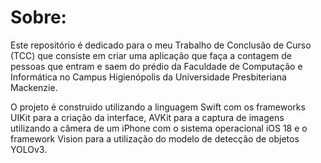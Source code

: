 # Sobre:

Este repositório é dedicado para o meu Trabalho de Conclusão de Curso (TCC) que consiste em criar uma aplicação que faça a contagem de pessoas que entram e saem do prédio da Faculdade de Computação e Informática no Campus Higienópolis da Universidade Presbiteriana Mackenzie.

O projeto é construido utilizando a linguagem Swift com os frameworks UIKit para a criação da interface, AVKit para a captura de imagens utilizando a câmera de um iPhone com o sistema operacional iOS 18 e o framework Vision para a utilização do modelo de detecção de objetos YOLOv3.
